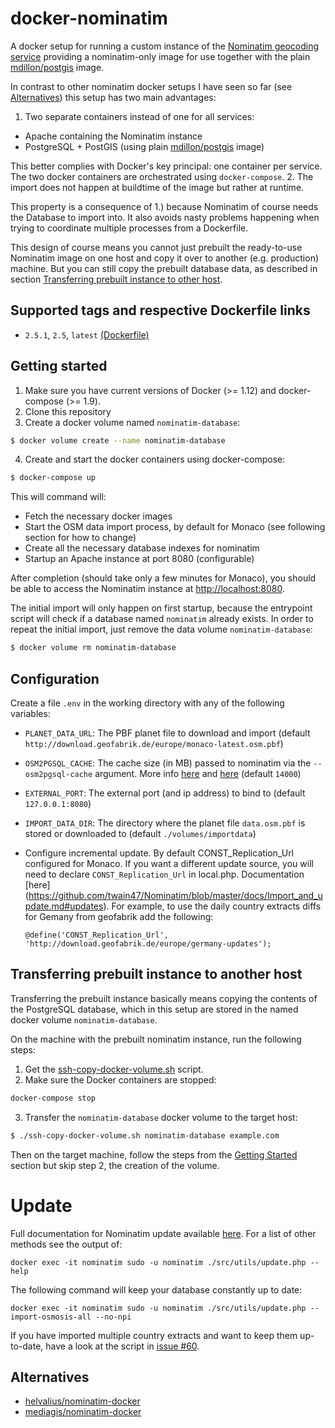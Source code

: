 # docker-nominatim

A docker setup for running a custom instance of the [Nominatim geocoding service](http://wiki.openstreetmap.org/wiki/Nominatim) providing a nominatim-only image for use together with the plain [mdillon/postgis](https://hub.docker.com/r/mdillon/postgis/) image.

In contrast to other nominatim docker setups I have seen so far (see [Alternatives](#alternatives)) this setup has two main advantages:

1. Two separate containers instead of one for all services:

  * Apache containing the Nominatim instance
  * PostgreSQL + PostGIS (using plain [mdillon/postgis](https://hub.docker.com/r/mdillon/postgis/) image)

  This better complies with Docker's key principal: one container per service. The two docker containers are orchestrated using `docker-compose`.
2. The import does not happen at buildtime of the image but rather at runtime.

  This property is a consequence of 1.) because Nominatim of course needs the Database to import into. It also avoids nasty problems happening when trying to coordinate multiple processes from a Dockerfile.

This design of course means you cannot just prebuilt the ready-to-use Nominatim image on one host and copy it over to another (e.g. production) machine. But you can still copy the prebuilt database data, as described in section [Transferring prebuilt instance to other host](#transferring-prebuilt-instance-to-another-host).

## Supported tags and respective Dockerfile links

* `2.5.1`, `2.5`, `latest` [(Dockerfile)](https://github.com/bringnow/docker-nominatim/blob/master/nominatim/Dockerfile)

## Getting started

1. Make sure you have current versions of Docker (>= 1.12) and docker-compose (>= 1.9).
2. Clone this repository
3. Create a docker volume named `nominatim-database`:

  ```bash
  $ docker volume create --name nominatim-database
  ```
4. Create and start the docker containers using docker-compose:

  ```bash
  $ docker-compose up
  ```
  This will command will:
  * Fetch the necessary docker images
  * Start the OSM data import process, by default for Monaco (see following section for how to change)
  * Create all the necessary database indexes for nominatim
  * Startup an Apache instance at port 8080 (configurable)

After completion (should take only a few minutes for Monaco), you should be able to access the Nominatim instance at [http://localhost:8080](http://localhost:8080).

The initial import will only happen on first startup, because the entrypoint script will check if a database named `nominatim` already exists. In order to repeat the initial import, just remove the data volume `nominatim-database`:
```bash
$ docker volume rm nominatim-database
```

## Configuration

Create a file `.env` in the working directory with any of the following variables:

* `PLANET_DATA_URL`: The PBF planet file to download and import (default `http://download.geofabrik.de/europe/monaco-latest.osm.pbf`)
* `OSM2PGSQL_CACHE`: The cache size (in MB) passed to nominatim via the `--osm2pgsql-cache` argument. More info [here](http://wiki.openstreetmap.org/wiki/Nominatim/Installation) and [here](http://www.volkerschatz.com/net/osm/osm2pgsql-usage.html) (default `14000`)
* `EXTERNAL_PORT`: The external port (and ip address) to bind to (default `127.0.0.1:8080`)
* `IMPORT_DATA_DIR`: The directory where the planet file `data.osm.pbf` is stored or downloaded to (default `./volumes/importdata`)

* Configure incremental update. By default CONST_Replication_Url configured for Monaco.
If you want a different update source, you will need to declare `CONST_Replication_Url` in local.php. Documentation [here] (https://github.com/twain47/Nominatim/blob/master/docs/Import_and_update.md#updates). For example, to use the daily country extracts diffs for Gemany from geofabrik add the following:
  ```
  @define('CONST_Replication_Url', 'http://download.geofabrik.de/europe/germany-updates');
  ```

## Transferring prebuilt instance to another host

Transferring the prebuilt instance basically means copying the contents of the PostgreSQL database, which in this setup are stored in the named docker volume  `nominatim-database`.

On the machine with the prebuilt nominatim instance, run the following steps:

1. Get the [ssh-copy-docker-volume.sh](https://github.com/bringnow/ssh-copy-docker-volume) script.
2. Make sure the Docker containers are stopped:

  ```bash
  docker-compose stop
  ```
3. Transfer the `nominatim-database` docker volume to the target host:

  ```bash
  $ ./ssh-copy-docker-volume.sh nominatim-database example.com
  ```

Then on the target machine, follow the steps from the [Getting Started](#getting-started) section but skip step 2, the creation of the volume.

# Update

Full documentation for Nominatim update available [here](https://github.com/twain47/Nominatim/blob/master/docs/Import_and_update.md#updates). For a list of other methods see the output of:
  ```
  docker exec -it nominatim sudo -u nominatim ./src/utils/update.php --help
  ```

The following command will keep your database constantly up to date:
  ```
  docker exec -it nominatim sudo -u nominatim ./src/utils/update.php --import-osmosis-all --no-npi
  ```
If you have imported multiple country extracts and want to keep them
up-to-date, have a look at the script in
[issue #60](https://github.com/twain47/Nominatim/issues/60).

## Alternatives

* [helvalius/nominatim-docker](https://github.com/helvalius/nominatim-docker)
* [mediagis/nominatim-docker](https://github.com/mediagis/nominatim-docker)
